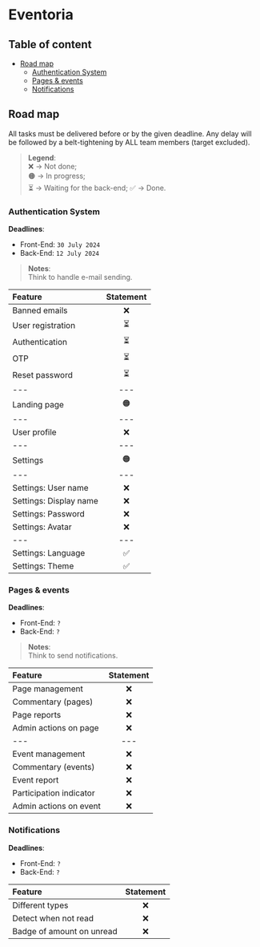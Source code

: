 # Eventoria

## Table of content
- [Road map](#road-map)
  - [Authentication System](#authentication-system)
  - [Pages & events](#pages--events)
  - [Notifications](#notifications)

## Road map
All tasks must be delivered before or by the given deadline. Any delay will be followed by a belt-tightening by ALL team members (target excluded).

> **Legend**:  
> ❌ -> Not done;  
> 🟠 -> In progress;  
> ⏳ -> Waiting for the back-end;
> ✅ -> Done.

### Authentication System
**Deadlines**: 
- Front-End: `30 July 2024`
- Back-End: `12 July 2024`

> **Notes**:  
> Think to handle e-mail sending.

| Feature                | Statement |
|:-----------------------|:---------:|
| Banned emails          |     ❌     |
| User registration      |     ⏳     |
| Authentication         |     ⏳     |
| OTP                    |     ⏳     |
| Reset password         |     ⏳     |
| ---                    |    ---    |
| Landing page           |    🟠     |
| ---                    |    ---    |
| User profile           |     ❌     |
| ---                    |    ---    |
| Settings               |    🟠     |
| ---                    |    ---    |
| Settings: User name    |     ❌     |
| Settings: Display name |     ❌     |
| Settings: Password     |     ❌     |
| Settings: Avatar       |     ❌     |
| ---                    |    ---    |
| Settings: Language     |     ✅     |
| Settings: Theme        |     ✅     |

### Pages & events
**Deadlines**:
- Front-End: `?`
- Back-End: `?`

> **Notes**:  
> Think to send notifications.

| Feature                 | Statement |
|:------------------------|:---------:|
| Page management         |     ❌     |
| Commentary (pages)      |     ❌     |
| Page reports            |     ❌     |
| Admin actions on page   |     ❌     |
| ---                     |    ---    |
| Event management        |     ❌     |
| Commentary (events)     |     ❌     |
| Event report            |     ❌     |
| Participation indicator |     ❌     |
| Admin actions on event  |     ❌     |

### Notifications
**Deadlines**:
- Front-End: `?`
- Back-End: `?`

| Feature                   | Statement |
|:--------------------------|:---------:|
| Different types           |     ❌     |
| Detect when not read      |     ❌     |
| Badge of amount on unread |     ❌     |

